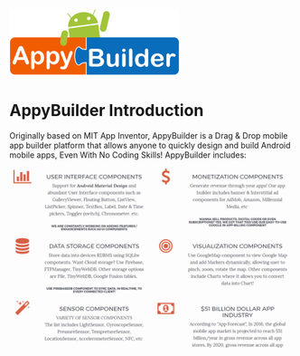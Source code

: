 # ![](/assets/AppyBuilder10-1.png)

# AppyBuilder Introduction

Originally based on MIT App Inventor, AppyBuilder is a Drag &  Drop mobile app builder platform that allows anyone to quickly design and build Android mobile apps, Even With No Coding Skills! AppyBuilder includes:

![](/assets/book-intro.png)

